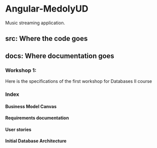 # Angular-MedolyUD
Music streaming application.

## src: Where the code goes

## docs: Where documentation goes 

### Workshop 1:
Here is the specifications of the first workshop for Databases II course

### Index

#### Business Model Canvas

#### Requirements documentation

#### User stories

#### Initial Database Architecture